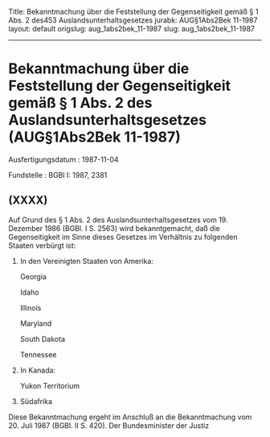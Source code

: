 Title: Bekanntmachung über die Feststellung der Gegenseitigkeit gemäß § 1 Abs. 2 des453
  Auslandsunterhaltsgesetzes
jurabk: AUG§1Abs2Bek 11-1987
layout: default
origslug: aug_1abs2bek_11-1987
slug: aug_1abs2bek_11-1987

---

# Bekanntmachung über die Feststellung der Gegenseitigkeit gemäß § 1 Abs. 2 des Auslandsunterhaltsgesetzes (AUG§1Abs2Bek 11-1987)

Ausfertigungsdatum
:   1987-11-04

Fundstelle
:   BGBl I: 1987, 2381



## (XXXX)

Auf Grund des § 1 Abs. 2 des Auslandsunterhaltsgesetzes vom 19.
Dezember 1986 (BGBl. I S. 2563) wird bekanntgemacht, daß die
Gegenseitigkeit im Sinne dieses Gesetzes im Verhältnis zu folgenden
Staaten verbürgt ist:

1.  In den Vereinigten Staaten von Amerika:

    Georgia

    Idaho

    Illinois

    Maryland

    South Dakota

    Tennessee


2.  In Kanada:

    Yukon Territorium


3.  Südafrika



Diese Bekanntmachung ergeht im Anschluß an die Bekanntmachung vom 20.
Juli 1987 (BGBl. II S. 420).
Der Bundesminister der Justiz

